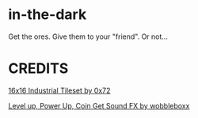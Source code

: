 # in-the-dark
Get the ores. Give them to your "friend". Or not...

# CREDITS
[16x16 Industrial Tileset by 0x72](https://0x72.itch.io/16x16-industrial-tileset)

[Level up, Power Up, Coin Get Sound FX by wobbleboxx](https://opengameart.org/content/level-up-power-up-coin-get-13-sounds)
